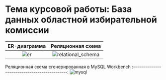 # Тема курсовой работы: База данных областной избирательной комиссии

ER-диаграмма               | Реляционная схема
:-------------------------:|:-------------------------:
![er](https://user-images.githubusercontent.com/63536056/219798146-4c57ccba-c857-4d3a-a527-c9e20e3c3ab3.png)|![relational_schema](https://user-images.githubusercontent.com/63536056/219798045-d85a982f-d84a-4b66-8f6e-bd70c4c4d9d4.png)

Реляционная схема сгенерированная в MySQL Workbench
:---------------------------------------------:
![mysql](https://user-images.githubusercontent.com/63536056/225045275-10d56375-4355-4439-8d0e-497ca2671f80.png)
